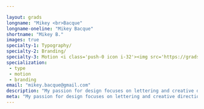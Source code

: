 ```yaml
---

layout: grads
longname: "Mikey <br>Bacque"
longname-oneline: "Mikey Bacque"
shortname: "Mikey B."
images: true
specialty-1: Typography/
specialty-2: Branding/
specialty-3: Motion <i class='push-0 icon i-32'><img src='https://grads.images.algonquindesign.ca/2017/icons/mikey.gif' alt='new designer'></i>
specialization:
 - type
 - motion
 - branding
email: "mikey.bacque@gmail.com"
description: "My passion for design focuses on lettering and creative direction. I see the beauty of imperfection and apply organic designs to my work."
meta: "My passion for design focuses on lettering and creative direction. I see the beauty of imperfection and apply organic designs to my work."
---
```

